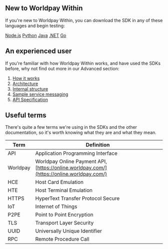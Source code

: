 ## New to Worldpay Within
If you're new to Worldpay Within, you can download the SDK in any of these languages and begin testing:
<div class="download">
  <a class="md-button" href="../nodejs/">Node.js</a>
  <a class="md-button" href="../python27/">Python</a>
  <a class="md-button" href="../java/">Java</a>
  <a class="md-button" href="../dotnet/">.NET</a>
  <a class="md-button" href="../getting-started-with-go/">Go</a>
</div>

## An experienced user
If you're familiar with how Worldpay Within works, and have used the SDKs before, why not find out more in our Advanced section:

1. [How it works](how-it-works)
2. [Architecture](architecture)
3. [Internal structure](internal-structure)
4. [Sample service messaging](sample-service-messaging)
5. [API Specification](api-spec)

## Useful terms
There's quite a few terms we're using in the SDKs and the other documentation, so it's worth knowing what they are and what they mean.

|**Term**|**Definition**|
| ------------- | ------------- |
|API|Application Programming Interface|
|Worldpay|Worldpay Online Payment API, [https://online.worldpay.com/](https://online.worldpay.com/)|
|HCE|Host Card Emulation|
|HTE|Host Terminal Emulation|
|HTTPS|HyperText Transfer Protocol Secure|
|IoT|Internet of Things|
|P2PE|Point to Point Encryption|
|TLS|Transport Layer Security|
|UUID|Universally Unique Identifier|
|RPC|Remote Procedure Call|
